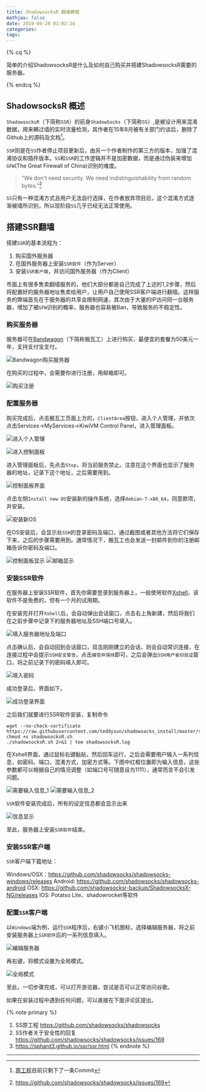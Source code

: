 ```yaml
---
title: ShadowsocksR 翻墙教程
mathjax: false
date: 2019-04-28 01:02:24
categories:
tags:
---
```


{% cq %}

简单的介绍ShadowsocksR是什么及如何自己购买并搭建ShadowsocksR需要的服务器。

{% endcq %}

<!--more-->

## ShadowsocksR 概述

`ShadowsocksR`（下简称`SSR`）的前身`ShadowSocks`（下简称`SS`）,是被设计用来混淆数据，用来瞒过墙的实时流量检测，其作者在15年8月被有关部门约谈后，删除了Github上的源码及文档[^1]。

`SSR`则是在`SS`作者停止项目更新后，由另一个作者制作的第三方的版本，加强了混淆协议和插件版本。`SS`和`SSR`的工作逻辑并不是加密数据，而是通过伪装来增加`GFW`(The Great Firewall of China)识别的难度。

> "We don't need security. We need indistinguishability from random bytes."[^2]

`SS`只有一种混淆方式且用户无法自行选择，在作者放弃项目后，这个混淆方式逐渐被墙所识别，所以现阶段`SS`几乎已经无法正常使用。

## 搭建SSR翻墙

搭建`SSR`的基本流程为：
1. 购买国外服务器
2. 在国外服务器上安装`SSR软件`（作为Server）
3. 安装`SSR客户端`，并访问国外服务器（作为Client）

市面上有很多售卖翻墙服务的，他们大部分都是自己完成了上述的1,2步骤，然后将配置好的服务器地址售卖给用户，让用户自己使用SSR客户端进行翻墙。这样服务的弊端首先在于服务器的共享会限制网速，其次由于大量的IP访问同一台服务器，增加了被`GFW`识别的概率，服务器也容易被Ban，导致服务的不稳定性。

### 购买服务器

服务器可在[Bandwagon](https://bwh88.net/vps-hosting.php)（下简称搬瓦工）上进行购买，最便宜的套餐为50美元一年，支持支付宝支付。

![Bandwagon购买服务器](ShadowsocksRTutorial/2019-04-27-23-12-10.png)

在购买的过程中，会需要你进行注册，用邮箱即可。

![购买注册](ShadowsocksRTutorial/2019-04-27-23-16-01.png)

### 配置服务器

购买完成后，点击搬瓦工页面上方的，`ClientArea`按钮，进入个人管理，并依次点击Services->MyServices->KiwiVM Control Panel，进入管理面板。

![进入个人管理](ShadowsocksRTutorial/2019-04-27-23-19-49.png)

![进入控制面板](ShadowsocksRTutorial/2019-04-27-23-18-30.png)

进入管理面板后，先点击`Stop`，将当前服务禁止。注意在这个界面也显示了服务器的地址，记录下这个地址，之后需要用到。

![控制面板界面](ShadowsocksRTutorial/2019-04-28-00-22-15.png)

点击左侧`Install new OS`安装新的操作系统，选择`debian-7-x86_64`，同意款项，并安装。

![安装新OS](ShadowsocksRTutorial/2019-04-27-23-22-59.png)

在OS安装后，会显示处`SSH`的登录密码及端口，通过截图或者其他方法将它们保存下来，之后的步骤需要用到。通常情况下，搬瓦工也会发送一封邮件到你的注册邮箱告诉你密码及端口。

![控制面板显示](ShadowsocksRTutorial/2019-04-27-23-27-05.png)
![邮箱显示](ShadowsocksRTutorial/2019-04-27-23-27-30.png)

### 安装SSR软件

在服务器上安装SSR软件，首先你需要登录到服务器上，一般使用软件[Xshell](https://www.netsarang.com/zh/xshell/)，该软件不是免费的，但有一个月的试用期。

在安装完并打开`Xshell`后，会自动弹出会话窗口，点击右上角新建，然后将我们在之前步骤中记录下的服务器地址及SSH端口号填入。

![填入服务器地址及端口](ShadowsocksRTutorial/2019-04-28-00-27-42.png)

点击确认后，会自动回到会话窗口，双击刚刚建立的会话，则会自动常识连接，在连接过程中会提示`SSH安全警告`，点击`接受并保持`即可，之后会弹出`SSH用户省份验证`窗口，将之前记录下的密码填入即可。

![填入密码](ShadowsocksRTutorial/2019-04-28-00-30-45.png)

成功登录后，界面如下。

![成功登录界面](ShadowsocksRTutorial/2019-04-28-00-32-01.png)

之后我们就要进行SSR软件安装，复制命令

```text
wget --no-check-certificate https://raw.githubusercontent.com/teddysun/shadowsocks_install/master/shadowsocksR.sh
chmod +x shadowsocksR.sh
./shadowsocksR.sh 2>&1 | tee shadowsocksR.log
```

在Xshell界面，通过鼠标右键黏贴，然后回车运行，之后会需要用户输入一系列信息，如密码，端口，混淆方式，加密方式等。下图中红框位置即为输入信息，这些参数都可以根据自己的情况调整（如端口号可随意设为1111），通常而言不会引发问题。

![需要输入信息_1](ShadowsocksRTutorial/2019-04-28-01-01-07.png)
![需要输入信息_2](ShadowsocksRTutorial/2019-04-28-00-39-01.png)

`SSR`软件安装完成后，所有的设定信息都会显示出来

![信息显示](ShadowsocksRTutorial/2019-04-28-01-00-00.png)

至此，服务器上安装`SSR软件`结束。

### 安装SSR客户端

`SSR`客户端下载地址：

Windows/OSX：https://github.com/shadowsocks/shadowsocks-windows/releases
Android: https://github.com/shadowsocks/shadowsocks-android
OSX: https://github.com/shadowsocksr-backup/ShadowsocksX-NG/releases
IOS: Potatso Lite、shadowrocket等软件

### 配置`SSR`客户端
以`Windows`端为例，运行`SSR`程序后，右键小飞机图标，选择编辑服务器，将之前安装服务器上`SSR软件`后的一系列信息填入。

![编辑服务器](ShadowsocksRTutorial/2019-04-28-00-51-21.png)

再右键，将模式设置为全局模式。

![全局模式](ShadowsocksRTutorial/2019-04-28-00-54-17.png)

至此，一切步骤完成，可以打开游览器，尝试是否可以正常访问谷歌。

如果在安装过程中遇到任何问题，可以直接在下面评论区提出。

[^1]: [原工程](https://github.com/shadowsocks/shadowsocks)目前只剩下了一条Commit

[^2]: https://github.com/shadowsocks/shadowsocks/issues/169


{% note primary %}
1. SS原工程 https://github.com/shadowsocks/shadowsocks
2. SS作者关于安全性的回复 https://github.com/shadowsocks/shadowsocks/issues/169
3. https://sphard3.github.io/ssr/ssr.html
{% endnote %}

***